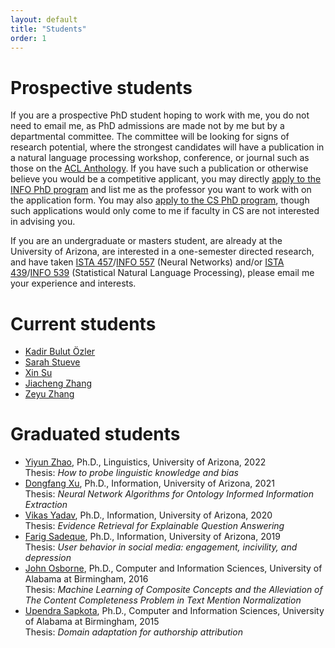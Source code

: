 ```yaml
---
layout: default
title: "Students"
order: 1
---
```


# Prospective students #

If you are a prospective PhD student hoping to work with me, you do not need to email me, as PhD admissions are made not by me but by a departmental committee.
The committee will be looking for signs of research potential, where the strongest candidates will have a publication in a natural language processing workshop, conference, or journal such as those on the [ACL Anthology](https://aclanthology.org/).
If you have such a publication or otherwise believe you would be a competitive applicant, you may directly [apply to the INFO PhD program](https://grad.arizona.edu/catalog/programinfo/INFOPHD) and list me as the professor you want to work with on the application form.
You may also [apply to the CS PhD program](https://grad.arizona.edu/catalog/programinfo/COSCPHD), though such applications would only come to me if faculty in CS are not interested in advising you.

If you are an undergraduate or masters student, are already at the University of Arizona, are interested in a one-semester directed research, and have taken [ISTA 457](https://ischool.arizona.edu/course/ista-457-neural-networks)/[INFO 557](https://ischool.arizona.edu/course/info-557-neural-networks) (Neural Networks) and/or [ISTA 439](https://ischool.arizona.edu/course/ista-439-statistical-natural-language-processing-cross-listed-ling-439)/[INFO 539](https://ischool.arizona.edu/course/info-539-statistical-natural-language-processing-cross-listed-ling-539) (Statistical Natural Language Processing), please email me your experience and interests.

# Current students #

* [Kadir Bulut Özler](https://ischool.arizona.edu/people/bulut-ozler)
* [Sarah Stueve](https://ischool.arizona.edu/people/sarah-stueve)
* [Xin Su](https://ischool.arizona.edu/people/xin-su)
* [Jiacheng Zhang](https://ischool.arizona.edu/people/jiacheng-zhang)
* [Zeyu Zhang](https://jerryzeyu.github.io/)

# Graduated students #

* [Yiyun Zhao](https://www.linkedin.com/in/yiyunzhaoluna/), Ph.D., Linguistics, University of Arizona, 2022  
  Thesis: *How to probe linguistic knowledge and bias*
* [Dongfang Xu](https://www.linkedin.com/in/dongfangxu9), Ph.D., Information, University of Arizona, 2021  
  Thesis: *Neural Network Algorithms for Ontology Informed Information Extraction*
* [Vikas Yadav](https://www.linkedin.com/in/vyf95/), Ph.D., Information, University of Arizona, 2020  
  Thesis: *Evidence Retrieval for Explainable Question Answering*
* [Farig Sadeque](https://www.linkedin.com/in/farig-sadeque-a982125b/), Ph.D., Information, University of Arizona, 2019  
  Thesis: *User behavior in social media: engagement, incivility, and depression*
* [John Osborne](https://www.linkedin.com/in/john-osborne-11baa154/), Ph.D., Computer and Information Sciences, University of Alabama at Birmingham, 2016  
  Thesis: *Machine Learning of Composite Concepts and the Alleviation of The Content Completeness Problem in Text Mention Normalization*
* [Upendra Sapkota](https://www.linkedin.com/in/upendra-sapkota/), Ph.D., Computer and Information Sciences, University of Alabama at Birmingham, 2015  
  Thesis: *Domain adaptation for authorship attribution*
